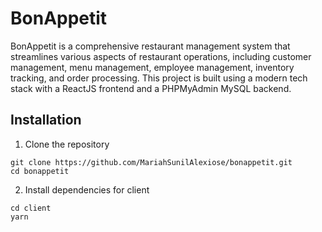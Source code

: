 # BonAppetit
BonAppetit is a comprehensive restaurant management system that streamlines various aspects of restaurant operations, including customer management, menu management, employee management, inventory tracking, and order processing. This project is built using a modern tech stack with a ReactJS frontend and a PHPMyAdmin MySQL backend.

## Installation
1. Clone the repository

```
git clone https://github.com/MariahSunilAlexiose/bonappetit.git
cd bonappetit
```

2. Install dependencies for client

```
cd client
yarn
```